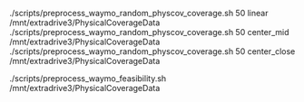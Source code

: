 ./scripts/preprocess_waymo_random_physcov_coverage.sh 50 linear /mnt/extradrive3/PhysicalCoverageData
./scripts/preprocess_waymo_random_physcov_coverage.sh 50 center_mid /mnt/extradrive3/PhysicalCoverageData
./scripts/preprocess_waymo_random_physcov_coverage.sh 50 center_close /mnt/extradrive3/PhysicalCoverageData

./scripts/preprocess_waymo_feasibility.sh /mnt/extradrive3/PhysicalCoverageData